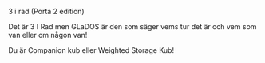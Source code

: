 3 i rad (Porta 2 edition)


Det är 3 I Rad men GLaDOS är den som säger vems tur det är och vem som van eller om någon van!

Du är Companion kub eller Weighted Storage Kub!
